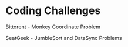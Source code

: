# Coding Challenges

Bittorent - Monkey Coordinate Problem

SeatGeek - JumbleSort and DataSync Problems
